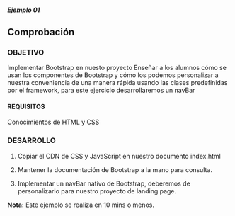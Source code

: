 ##### Ejemplo 01
## Comprobación

### OBJETIVO
Implementar Bootstrap en nuesto proyecto
Enseñar a los alumnos cómo se usan los componentes de Bootstrap y cómo los podemos personalizar a nuestra conveniencia de una manera rápida usando las clases predefinidas por el framework, para este ejercicio desarrollaremos un navBar

#### REQUISITOS

Conocimientos de HTML y CSS


### DESARROLLO
1. Copiar el CDN de CSS y JavaScript en nuestro documento index.html

2. Mantener la documentación de Bootstrap a la mano para consulta.

3. Implementar un navBar nativo de Bootstrap, deberemos de personalizarlo para nuestro proyecto de landing page.


__Nota:__ Este ejemplo se realiza en 10 mins o menos.
